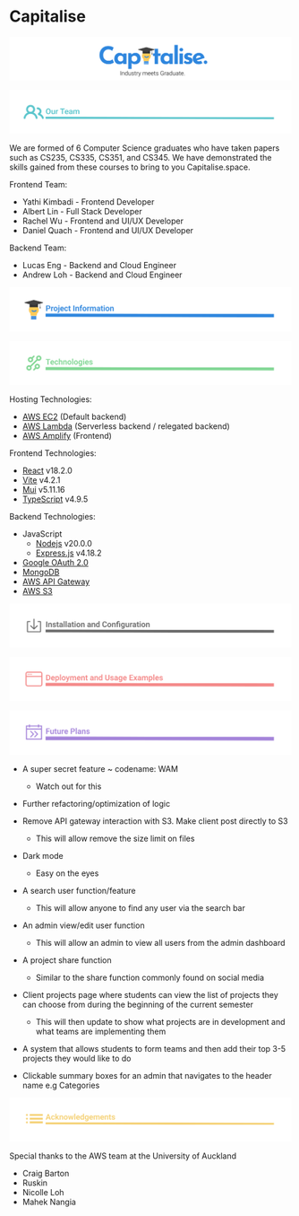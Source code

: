 # Capitalise

![](/markdown/TeamName.svg)

![](/markdown/Team.svg)

We are formed of 6 Computer Science graduates who have taken papers such as CS235, CS335, CS351, and CS345. We have demonstrated the skills gained from these courses to bring to you Capitalise.space.

Frontend Team:

- Yathi Kimbadi - Frontend Developer
- Albert Lin - Full Stack Developer
- Rachel Wu - Frontend and UI/UX Developer
- Daniel Quach - Frontend and UI/UX Developer

Backend Team:

- Lucas Eng - Backend and Cloud Engineer
- Andrew Loh - Backend and Cloud Engineer

![](/markdown/ProjectInformation.svg)

![](/markdown/Technologies.svg)

Hosting Technologies:

- [AWS EC2](https://aws.amazon.com/ec2/) (Default backend)
- [AWS Lambda](https://aws.amazon.com/lambda/) (Serverless backend / relegated backend)
- [AWS Amplify](https://aws.amazon.com/amplify/) (Frontend)

Frontend Technologies:

- [React](https://react.dev/) v18.2.0
- [Vite](https://vitejs.dev/) v4.2.1
- [Mui](https://mui.com/) v5.11.16
- [TypeScript](https://www.typescriptlang.org/) v4.9.5

Backend Technologies:

- JavaScript
  - [Nodejs](https://nodejs.org/en) v20.0.0
  - [Express.js](https://expressjs.com/) v4.18.2
- [Google OAuth 2.0](https://developers.google.com/identity/protocols/oauth2)
- [MongoDB](https://www.mongodb.com/)
- [AWS API Gateway](https://aws.amazon.com/api-gateway/)
- [AWS S3](https://aws.amazon.com/s3/)


![](/markdown/Installation.svg)

![](/markdown/DeploymentUsage.svg)

![](/markdown/FuturePlans.svg)

- A super secret feature ~ codename: WAM
  - Watch out for this
  
- Further refactoring/optimization of logic

- Remove API gateway interaction with S3. Make client post directly to S3
  - This will allow remove the size limit on files 
  
- Dark mode
  - Easy on the eyes
 
- A search user function/feature
  - This will allow anyone to find any user via the search bar
 
- An admin view/edit user function
  - This will allow an admin to view all users from the admin dashboard
  
- A project share function
  - Similar to the share function commonly found on social media
  
- Client projects page where students can view the list of projects they can choose from during the beginning of the current semester
  - This will then update to show what projects are in development and what teams are implementing them
  
- A system that allows students to form teams and then add their top 3-5 projects they would like to do

- Clickable summary boxes for an admin that navigates to the header name e.g Categories


![](/markdown/Acknowledgements.svg)

Special thanks to the AWS team at the University of Auckland
  - Craig Barton
  - Ruskin
  - Nicolle Loh
  - Mahek Nangia

